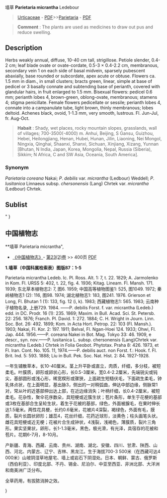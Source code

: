 墙草 **Parietaria micrantha** Ledebour

> [Urticaceae](http://www.iplant.cn/info/Urticaceae?t=foc) - [PDF](http://www.iplant.cn/foc/pdf/Urticaceae.pdf)>>[Parietaria](http://www.iplant.cn/info/Parietaria?t=foc) - [PDF](http://www.iplant.cn/foc/pdf/Parietaria.pdf)

> **Comment** : 
> The plants are used as medicines to draw out pus and reduce swelling.

## Description

Herbs weakly annual, diffuse, 10-40 cm tall, strigillose. Petiole slender, 0.4-2 cm; leaf blade ovate or ovate-cordate, 0.5-3 × 0.4-2.2 cm, membranous, secondary vein 1 on each side of basal midvein, sparsely pubescent abaxially, base rounded or subcordate, apex acute or obtuse. Flowers ca. 1.5 mm in diam., in small clusters; bracts green, linear, simple at base of pedicel or 3 basally connate and subtending base of perianth, covered with glandular hairs, in fruit enlarged to 1.5 mm. Bisexual flowers: pedicel 0.6 mm; perianth lobes 4, brown-green, oblong-ovate, membranous; stamens 4; stigma penicillate. Female flowers pedicellate or sessile; perianth lobes 4, connate into a campanulate tube, light brown, thinly membranous; lobes deltoid. Achenes black, ovoid, 1-1.3 mm, very smooth, lustrous. Fl. Jun-Jul, fr. Aug-Oct.

> **Habait** : 
> Shady, wet places, rocky mountain slopes, grasslands, wall of villages; 700-3500(-4000) m. Anhui, Beijing, S Gansu, Guizhou, Hebei, Heilongjiang, Henan, Hubei, Hunan, Jilin, Liaoning, Nei Mongol, Ningxia, Qinghai, Shaanxi, Shanxi, Sichuan, Xinjiang, Xizang, Yunnan [Bhutan, N India, Japan, Korea, Mongolia, Nepal, Russia (Siberia), Sikkim; N Africa, C and SW Asia, Oceania, South America].

### Synonym
*Parietaria* *coreana* Nakai; *P*. *debilis* var. *micrantha* (Ledbour) Weddell; *P*. *lusitanica* Linnaeus subsp. *chersonensis* (Lang) Chrtek var. *micrantha* (Ledbour) Chrtek.

## Sublist
"
}
## 中国植物志

**墙草 Parietaria micrantha",

* [《中国植物志》](http://www.iplant.cn/frps)- [第23(2)卷](http://www.iplant.cn/frps/vol/23(2)) >> 400页 [PDF](http://www.iplant.cn/frps/pdf/23(2)/400.pdf)

**1.墙草（中国科属检索表）图版87：1-5**

Parietaria micrantha Ledeb. Ic. Pl. Ross. Alt. 1: 7, t. 22. 1829; A. Jarmolenko in Kom. Fl. URSS 5: 402, t. 22, fig. 4. 1936; Kitag. Lineam. Fl. Mansh. 171. 1939; 东北草本植物志2: 7, 图6. 1959; 中国高等植物图鉴1: 525, 图1049. 1972; 秦岭植物志1 (2): 116, 图98. 1974; 湖北植物志1: 183, 图241. 1976. Grierson et Long, Fl. Bhutan 1 (1): 133, fig. 12 (i, k). 1983; 西藏植物志1: 565. 1983; 云南种子植物名录, 上册729. 1984. ——P. debilis Forst. f. var. micrantha (Ledeb.) edd. in DC. Prodr. 16 (1): 235. 1869; Maxim. in Bull. Acad. Sci. St. Petersb. 22: 256. 1876; Franch. Pl. David. 1: 272. 1884; C. H. Wright in Journ. Linn. Soc. Bot. 26: 492. 1899; Kom. in Acta Hort. Petrop. 22: 103 (Fl. Mansh.). 1903; Nakai, Fl. Kor. 2: 197. 1911; Belval, Fl. Ngan-Hoei 124. 1933; Ohwi, Fl. Jap. 444. 1956.——P. coreana Nakei in Bot. Mag. Tokyo 33: 46. 1909, e descr., syn. nov.——P. lusitanica L. subsp. chersonensis (Lang)Chrtek var. micrantha (Ledeb.) Chrtek in Folia Geobot. Phytotax. Praha 8: 426. 1973, et Fl. Iran. Cont. No. 105. 11, 1974.——P. debilis auct. non Forst. f.: Hook. f. Fl. Brit. Ind. 5: 593. 1888; Liu in Bull. Pek. Soc. Nat. Hist. 2: 84. 1927-1928.

一年生铺散草本，长10-40厘米。茎上升平卧或直立，肉质，纤细，多分枝，被短柔毛。叶膜质，卵形或卵状心形，长0.5-3厘米，宽0.4-2.2厘米，先端锐尖或钝尖，基部圆形或浅心形，稀宽楔形或骤狭，上面疏生短糙伏毛，下面疏生柔毛，钟乳体点状，在上面明显，基出脉3，侧出的一对稍弧曲，伸达中部边缘，侧脉常1对，常从叶的近基部伸出达上部，在近边缘消失；叶柄纤细，长0.4-2厘米，被短柔毛。花杂性，聚伞花序数朵，具短梗或近簇生状；苞片条形，单生于花梗的基部或3枚在基部合生呈轮生状，着生于花被的基部，绿色，外面被腺毛，在果时伸长达1.5毫米。两性花具梗，长约0.6毫米，花被片4深裂，褐绿色，外面有毛，膜质，裂片长圆状卵形；雄蕊4，花丝纤细，花药近球形，淡黄色；柱头画笔头状。雌花具短梗或近无梗；花被片合生成钟状，4浅裂，浅褐色，薄膜质，裂片三角形。果实坚果状，卵形，长1-1.3毫米，黑色，极光滑，有光泽，具宿存的花被和苞片。花期6-7月，8-10月。

产新疆、青海、西藏、云南、贵州、湖南、湖北、安徽、四川、甘肃、陕西、山西、河北、内蒙古、辽宁、吉林、黑龙江。生于海拔700-3 500米（在西藏可达4 000米）山坡阴湿草地屋宅、墙上或岩石下阴湿处。日本、朝鲜、蒙古、俄罗斯（西伯利亚）、印度北部、不丹、锡金、尼泊尔、中亚至西亚、非洲北部、大洋洲和南美洲广泛分布。

全草药用，有拔脓消肿之效。

}